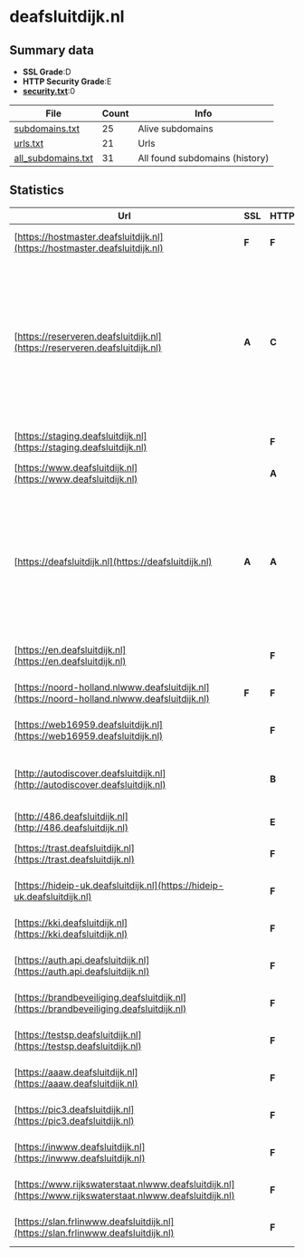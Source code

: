 

# deafsluitdijk.nl
## Summary data


 - **SSL Grade**:D
 - **HTTP Security Grade**:E
 - **[security.txt](https://www.digitaleoverheid.nl/nieuws/standaard-security-txt-nu-verplicht-voor-overheid/)**:0


| File       | Count | Info |
|------------|-------|------|
|[subdomains.txt](/data/deafsluitdijk.nl/subdomains.txt)|25|Alive subdomains|
|[urls.txt](/data/deafsluitdijk.nl/urls.txt)|21|Urls|
|[all_subdomains.txt](/data/deafsluitdijk.nl/all_subdomains.txt)|31|All found subdomains (history)|


## Statistics


| Url | SSL | HTTP | Server | Cookie | HSTS | CORS | CTO | CSP | XFO | XXP | RP |FP| Tech |Title |
|--------|-------|-------|------|------|------|------|------|------|------|------|------|------|------|------|
|[https://hostmaster.deafsluitdijk.nl](https://hostmaster.deafsluitdijk.nl)| **F**| **F**|openresty| | | | | | | | :white_check_mark: | |HSTS Nginx OpenResty|Welcome|
|[https://reserveren.deafsluitdijk.nl](https://reserveren.deafsluitdijk.nl)| **A**| **C**|openresty|:warning: |:white_check_mark: | | | | :white_check_mark: | | :white_check_mark: | |Bootstrap Google Tag Manager HSTS MySQL Nginx OpenResty PHP Site Kit:1.119.0 Varnish WordPress Yoast SEO:22.0|Boottochten werk...|
|[https://staging.deafsluitdijk.nl](https://staging.deafsluitdijk.nl)| | **F**|openresty| | | | | | | | :white_check_mark: | |HSTS Nginx OpenResty|Welcome|
|[https://www.deafsluitdijk.nl](https://www.deafsluitdijk.nl)| | **A**|openresty| |:white_check_mark: | | |:warning: | :white_check_mark: | | :white_check_mark: | |Nginx OpenResty|301 Moved Perman...|
|[https://deafsluitdijk.nl](https://deafsluitdijk.nl)| **A**| **A**|openresty| |:white_check_mark: | | |:warning: | :white_check_mark: | | :white_check_mark: | |Google Tag Manager HSTS MySQL Nginx OpenResty PHP Site Kit:1.119.0 Varnish WordPress Yoast SEO:22.0|De Afsluitdijk -...|
|[https://en.deafsluitdijk.nl](https://en.deafsluitdijk.nl)| | **F**|openresty| | | | | | | | :white_check_mark: | |HSTS Nginx OpenResty|Welcome|
|[https://noord-holland.nlwww.deafsluitdijk.nl](https://noord-holland.nlwww.deafsluitdijk.nl)| **F**| **F**|openresty| | | | | | | | :white_check_mark: | |HSTS Nginx OpenResty|Welcome|
|[https://web16959.deafsluitdijk.nl](https://web16959.deafsluitdijk.nl)| | **F**|openresty| | | | | | | | :white_check_mark: | |HSTS Nginx OpenResty|Welcome|
|[http://autodiscover.deafsluitdijk.nl](http://autodiscover.deafsluitdijk.nl)| | **B**|Microsoft-IIS/10.0|:white_check_mark: |:white_check_mark: | | | | :white_check_mark: | :white_check_mark: | :white_check_mark: | |IIS:10.0 Microsoft ASP.NET Windows Server||
|[http://486.deafsluitdijk.nl](http://486.deafsluitdijk.nl)| | **E**|| | | | | | | | :white_check_mark: | |HSTS Varnish|301 Moved Perman...|
|[https://trast.deafsluitdijk.nl](https://trast.deafsluitdijk.nl)| | **F**|openresty| | | | | | | | :white_check_mark: | |HSTS Nginx OpenResty|Welcome|
|[https://hideip-uk.deafsluitdijk.nl](https://hideip-uk.deafsluitdijk.nl)| | **F**|openresty| | | | | | | | :white_check_mark: | |HSTS Nginx OpenResty|Welcome|
|[https://kki.deafsluitdijk.nl](https://kki.deafsluitdijk.nl)| | **F**|openresty| | | | | | | | :white_check_mark: | |HSTS Nginx OpenResty|Welcome|
|[https://auth.api.deafsluitdijk.nl](https://auth.api.deafsluitdijk.nl)| | **F**|openresty| | | | | | | | :white_check_mark: | |HSTS Nginx OpenResty|Welcome|
|[https://brandbeveiliging.deafsluitdijk.nl](https://brandbeveiliging.deafsluitdijk.nl)| | **F**|openresty| | | | | | | | :white_check_mark: | |HSTS Nginx OpenResty|Welcome|
|[https://testsp.deafsluitdijk.nl](https://testsp.deafsluitdijk.nl)| | **F**|openresty| | | | | | | | :white_check_mark: | |HSTS Nginx OpenResty|Welcome|
|[https://aaaw.deafsluitdijk.nl](https://aaaw.deafsluitdijk.nl)| | **F**|openresty| | | | | | | | :white_check_mark: | |HSTS Nginx OpenResty|Welcome|
|[https://pic3.deafsluitdijk.nl](https://pic3.deafsluitdijk.nl)| | **F**|openresty| | | | | | | | :white_check_mark: | |HSTS Nginx OpenResty|Welcome|
|[https://inwww.deafsluitdijk.nl](https://inwww.deafsluitdijk.nl)| | **F**|openresty| | | | | | | | :white_check_mark: | |HSTS Nginx OpenResty|Welcome|
|[https://www.rijkswaterstaat.nlwww.deafsluitdijk.nl](https://www.rijkswaterstaat.nlwww.deafsluitdijk.nl)| | **F**|openresty| | | | | | | | :white_check_mark: | |HSTS Nginx OpenResty|Welcome|
|[https://slan.frlinwww.deafsluitdijk.nl](https://slan.frlinwww.deafsluitdijk.nl)| | **F**|openresty| | | | | | | | :white_check_mark: | |HSTS Nginx OpenResty|Welcome|

